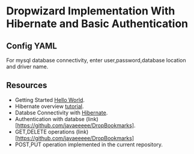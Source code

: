 # Dropwizard Implementation With Hibernate and Basic Authentication

## Config YAML
<p> For mysql database connectivity, enter user,password,database location and driver name. </p>

## Resources

- Getting Started [Hello World](https://www.dropwizard.io/en/latest/getting-started.html).
- Hibernate overview [tutorial](https://www.youtube.com/watch?v=VtCz0oPtfG0&ab_channel=edureka%21).
- Databse Connectivity with [Hibernate](https://dzone.com/articles/getting-started-with-dropwizard-connecting-to-a-da).
- Authentication with databse (link)[https://github.com/javaeeeee/DropBookmarks].
- GET,DELETE operations (link)[https://github.com/javaeeeee/DropBookmarks]
- POST,PUT operation implemented in the current repository.

